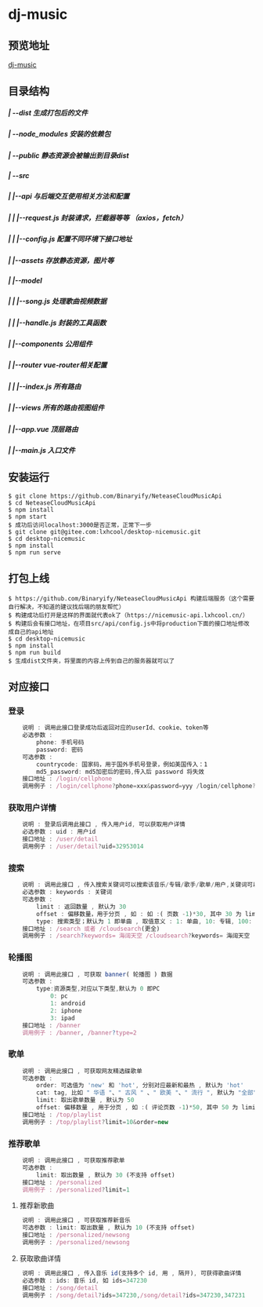 # dj-music

## 预览地址
[dj-music](https://djtc.vip/dj-music)

## 目录结构
##### | --dist 生成打包后的文件
##### | --node_modules 安装的依赖包
##### | --public 静态资源会被输出到目录dist
##### | --src
##### |   |--api 与后端交互使用相关方法和配置
##### |   |   |--request.js 封装请求，拦截器等等 （axios，fetch）
##### |   |   |--config.js 配置不同环境下接口地址
##### |   |--assets 存放静态资源，图片等
##### |   |--model
##### |   |   |--song.js 处理歌曲视频数据
##### |   |   |--handle.js 封装的工具函数
##### |   |--components 公用组件
##### |   |--router vue-router相关配置
##### |   |   |--index.js 所有路由
##### |   |--views 所有的路由视图组件
##### |   |--app.vue 顶层路由
##### |   |--main.js 入口文件

## 安装运行
```shell
$ git clone https://github.com/Binaryify/NeteaseCloudMusicApi
$ cd NeteaseCloudMusicApi
$ npm install
$ npm start
$ 成功后访问localhost:3000是否正常，正常下一步
$ git clone git@gitee.com:lxhcool/desktop-nicemusic.git
$ cd desktop-nicemusic
$ npm install
$ npm run serve
```

## 打包上线
```shell
$ https://github.com/Binaryify/NeteaseCloudMusicApi 构建后端服务（这个需要自行解决，不知道的建议找后端的朋友帮忙）
$ 构建成功后打开是这样的界面就代表ok了（https://nicemusic-api.lxhcool.cn/）
$ 构建后会有接口地址，在项目src/api/config.js中将production下面的接口地址修改成自己的api地址
$ cd desktop-nicemusic
$ npm install
$ npm run build
$ 生成dist文件夹，将里面的内容上传到自己的服务器就可以了
```

## 对应接口
### 登录
```js
	说明 : 调用此接口登录成功后返回对应的userId、cookie、token等
	必选参数 :
		phone: 手机号码
		password: 密码
	可选参数 :
		countrycode: 国家码，用于国外手机号登录，例如美国传入：1
		md5_password: md5加密后的密码,传入后 password 将失效
	接口地址 : /login/cellphone
	调用例子 : /login/cellphone?phone=xxx&password=yyy /login/cellphone?phone=xxx&md5_password=yyy
```

### 获取用户详情
```js
	说明 : 登录后调用此接口 , 传入用户id, 可以获取用户详情
	必选参数 : uid : 用户id
	接口地址 : /user/detail
	调用例子 : /user/detail?uid=32953014
```

### 搜索
```js
	说明 : 调用此接口 , 传入搜索关键词可以搜索该音乐/专辑/歌手/歌单/用户,关键词可以多个,以空格隔开,如 "周杰伦 搁浅"(不需要登录),搜索获取的mp3url不能直接用,可通过/song/url接口传入歌曲id获取具体的播放链接
	必选参数 : keywords : 关键词
	可选参数 : 
		limit : 返回数量 , 默认为 30
		offset : 偏移数量，用于分页 , 如 : 如 :( 页数 -1)*30, 其中 30 为 limit 的值 , 默认为 0
		type: 搜索类型；默认为 1 即单曲 , 取值意义 : 1: 单曲, 10: 专辑, 100: 歌手, 1000: 歌单, 1002: 用户, 1004: MV, 1006: 歌词, 1009: 电台, 1014: 视频, 1018:综合
	接口地址 : /search 或者 /cloudsearch(更全)
	调用例子 : /search?keywords= 海阔天空 /cloudsearch?keywords= 海阔天空
```

### 轮播图
```js
	说明 : 调用此接口 , 可获取 banner( 轮播图 ) 数据
	可选参数 :
		type:资源类型,对应以下类型,默认为 0 即PC
			0: pc
			1: android
			2: iphone
			3: ipad
	接口地址 : /banner
	调用例子 : /banner, /banner?type=2
```

### 歌单
```js
	说明 : 调用此接口 , 可获取网友精选碟歌单
	可选参数 : 
		order: 可选值为 'new' 和 'hot', 分别对应最新和最热 , 默认为 'hot'
		cat: tag, 比如 " 华语 "、" 古风 " 、" 欧美 "、" 流行 ", 默认为 "全部",可从歌单分类接口获取(/playlist/catlist)
		limit: 取出歌单数量 , 默认为 50
		offset: 偏移数量 , 用于分页 , 如 :( 评论页数 -1)*50, 其中 50 为 limit 的值
	接口地址 : /top/playlist
	调用例子 : /top/playlist?limit=10&order=new
```

### 推荐歌单
```js
	说明 : 调用此接口 , 可获取推荐歌单
	可选参数 : 
		limit: 取出数量 , 默认为 30 (不支持 offset)
	接口地址 : /personalized
	调用例子 : /personalized?limit=1
```

1. 推荐新歌曲
```js
	说明 : 调用此接口 , 可获取推荐新音乐
	可选参数 : limit: 取出数量 , 默认为 10 (不支持 offset)
	接口地址 : /personalized/newsong
	调用例子 : /personalized/newsong
```

2. 获取歌曲详情
```js
	说明 : 调用此接口 , 传入音乐 id(支持多个 id, 用 , 隔开), 可获得歌曲详情
	必选参数 : ids: 音乐 id, 如 ids=347230
	接口地址 : /song/detail
	调用例子 : /song/detail?ids=347230,/song/detail?ids=347230,347231
```